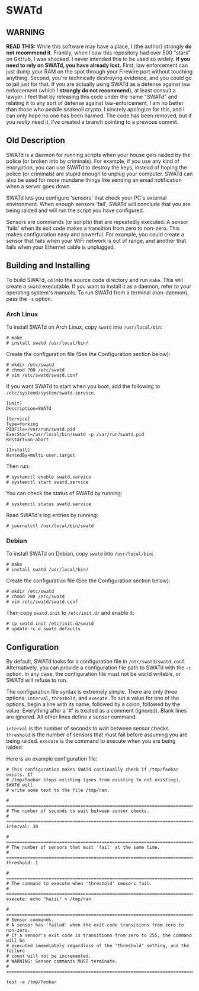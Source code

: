 SWATd
=====

WARNING
---------

**READ THIS:** While this software may have a place, I (the author) strongly
**do not recommend it**. Frankly, when I saw this repository had over 500
"stars" on GitHub, I was shocked. I never intended this to be used so widely.
**If you need to rely on SWATd, you have already lost.** First, law enforcement
can just dump your RAM on the spot through your Firewire port without touching
anything. Second, you're technically destroying evidence, and you could go to
jail just for that. If you are actually using SWATd as a defense against law
enforcement (which I **strongly do not recommend**), at least consult a lawyer.
I feel that by releasing this code under the name "SWATd" and relating it to any
sort of defense against law-enforcement, I am no better than those who peddle
snakeoil crypto. I sincrely apologize for this, and I can only hope no one has
been harmed. The code has been removed, but if you *really* need it, I've
created a branch pointing to a previous commit.

Old Description
----------------

SWATd is a daemon for running scripts when your house gets raided by the police
(or broken into by criminals).  For example, if you use any kind of encryption,
you can use SWATd to destroy the keys, instead of hoping the police (or
criminals) are stupid enough to unplug your computer.  SWATd can also be used
for more mundane things like sending an email notification when a server goes
down.

SWATd lets you configure 'sensors' that check your PC's external environment.
When enough sensors 'fail', SWATd will conclude that you are being raided and
will run the script you have configured.

Sensors are commands (or scripts) that are repeatedly executed. A sensor 'fails'
when its exit code makes a transition from zero to non-zero. This makes
configuration easy and powerful. For example, you could create a sensor that
fails when your WiFi network is out of range, and another that fails when your
Ethernet cable is unplugged.

Building and Installing
-----------------------

To build SWATd, `cd` into the source code directory and run `make`. This will
create a `swatd` executable. If you want to install it as a daemon, refer to
your operating system's manuals. To run SWATd from a terminal (non-daemon), pass
the `-s` option.

### Arch Linux

To install SWATd on Arch Linux, copy `swatd` into `/usr/local/bin`:

    # make
    # install swatd /usr/local/bin/

Create the configuration file (See the Configuration section below):

    # mkdir /etc/swatd
    # chmod 700 /etc/swatd
    # vim /etc/swatd/swatd.conf

If you want SWATd to start when you boot, add the following to
`/etc/systemd/system/swatd.service`.

    [Unit]
    Description=SWATd
    
    [Service]
    Type=forking
    PIDFile=/var/run/swatd.pid
    ExecStart=/usr/local/bin/swatd -p /var/run/swatd.pid
    Restart=on-abort
    
    [Install]
    WantedBy=multi-user.target

Then run:

    # systemctl enable swatd.service
    # systemctl start swatd.service

You can check the status of SWATd by running:

    # systemctl status swatd.service

Read SWATd's log entries by running:

    # journalctl /usr/local/bin/swatd

### Debian 

To install SWATd on Debian, copy `swatd` into `/usr/local/bin`:

    # make
    # install swatd /usr/local/bin/

Create the configuration file (See the Configuration section below):

    # mkdir /etc/swatd
    # chmod 700 /etc/swatd
    # vim /etc/swatd/swatd.conf

Then copy `swatd.init` to `/etc/init.d/` and enable it:

    # cp swatd.init /etc/init.d/swatd
    # update-rc.d swatd defaults

Configuration
-------------

By default, SWATd looks for a configuration file in `/etc/swatd/swatd.conf`.
Alternatively, you can provide a configuration file path to SWATd with the `-c`
option. In any case, the configuration file must not be world writable, or SWATd
will refuse to run.

The configuration file syntax is extremely simple. There are only three options:
`interval`, `threshold`, and `execute`. To set a value for one of the options,
begin a line with its name, followed by a colon, followed by the value.
Everything after a '#' is treated as a comment (ignored). Blank lines are
ignored. All other lines define a sensor command.

`interval` is the number of seconds to wait between sensor checks. `threshold`
is the number of sensors that must fail before assuming you are being raided.
`execute` is the command to execute when you are being raided.

Here is an example configuration file:

    # This configuration makes SWATd continually check if /tmp/foobar exists. If
    # /tmp/foobar stops existing (goes from existing to not existing), SWATd will
    # write some text to the file /tmp/ran.
    
    # =============================================================================
    # The number of seconds to wait between sensor checks.
    # =============================================================================
    interval: 30
    
    # =============================================================================
    # The number of sensors that must 'fail' at the same time.
    # =============================================================================
    threshold: 1
    
    # =============================================================================
    # The command to execute when 'threshold' sensors fail.
    # =============================================================================
    execute: echo "haiii" > /tmp/ran
    
    # =============================================================================
    # Sensor commands.
    # A sensor has 'failed' when the exit code transisions from zero to non-zero.
    # If a sensor's exit code is transitions from zero to 255, the command will be 
    # executed immediately regardless of the 'threshold' setting, and the failure
    # count will not be incremented.
    # WARNING: Sensor commands MUST terminate.
    # =============================================================================
    
    test -e /tmp/foobar
